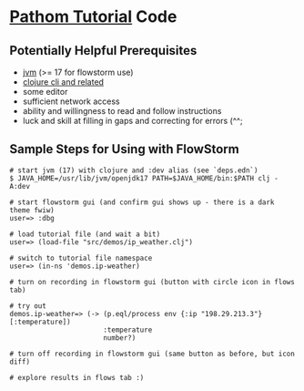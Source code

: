# [Pathom Tutorial](https://pathom3.wsscode.com/docs/tutorial) Code

## Potentially Helpful Prerequisites

* [jvm](https://clojure.org/guides/install_clojure#java) (>= 17 for flowstorm use)
* [clojure cli and related](https://clojure.org/guides/install_clojure)
* some editor
* sufficient network access
* ability and willingness to read and follow instructions
* luck and skill at filling in gaps and correcting for errors (^^;

## Sample Steps for Using with FlowStorm

```
# start jvm (17) with clojure and :dev alias (see `deps.edn`)
$ JAVA_HOME=/usr/lib/jvm/openjdk17 PATH=$JAVA_HOME/bin:$PATH clj -A:dev

# start flowstorm gui (and confirm gui shows up - there is a dark theme fwiw)
user=> :dbg

# load tutorial file (and wait a bit)
user=> (load-file "src/demos/ip_weather.clj")

# switch to tutorial file namespace
user=> (in-ns 'demos.ip-weather)

# turn on recording in flowstorm gui (button with circle icon in flows tab)

# try out
demos.ip-weather=> (-> (p.eql/process env {:ip "198.29.213.3"} [:temperature])
                       :temperature
                       number?)

# turn off recording in flowstorm gui (same button as before, but icon diff)

# explore results in flows tab :)
```

